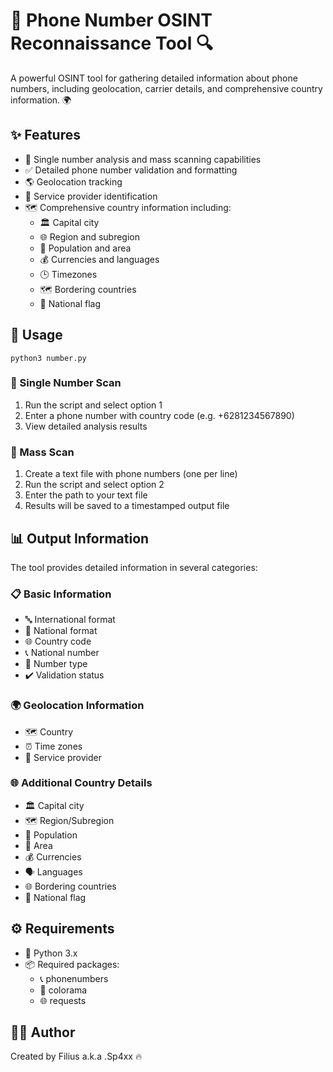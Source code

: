 # 📱 Phone Number OSINT Reconnaissance Tool 🔍

A powerful OSINT tool for gathering detailed information about phone numbers, including geolocation, carrier details, and comprehensive country information. 🌍

## ✨ Features

- 🔎 Single number analysis and mass scanning capabilities
- ✅ Detailed phone number validation and formatting  
- 🌎 Geolocation tracking
- 📡 Service provider identification
- 🗺️ Comprehensive country information including:
  - 🏛️ Capital city
  - 🌐 Region and subregion
  - 👥 Population and area
  - 💰 Currencies and languages
  - 🕒 Timezones
  - 🗺️ Bordering countries
  - 🏁 National flag

## 🚀 Usage

`python3 number.py`

### 📱 Single Number Scan
1. Run the script and select option 1
2. Enter a phone number with country code (e.g. +6281234567890)
3. View detailed analysis results

### 📑 Mass Scan
1. Create a text file with phone numbers (one per line)
2. Run the script and select option 2
3. Enter the path to your text file
4. Results will be saved to a timestamped output file

## 📊 Output Information

The tool provides detailed information in several categories:


### 📋 Basic Information
- 🔤 International format
- 🔢 National format
- 🌐 Country code
- 📞 National number
- 📱 Number type
- ✔️ Validation status

### 🌍 Geolocation Information
- 🗺️ Country
- ⏰ Time zones
- 📡 Service provider

### 🌐 Additional Country Details
- 🏛️ Capital city
- 🗺️ Region/Subregion
- 👥 Population
- 📐 Area
- 💰 Currencies
- 🗣️ Languages
- 🌐 Bordering countries
- 🏁 National flag

## ⚙️ Requirements

- 🐍 Python 3.x
- 📦 Required packages:
  - 📞 phonenumbers
  - 🎨 colorama
  - 🌐 requests

## 👨‍💻 Author

Created by Filius a.k.a .Sp4xx 🔥
